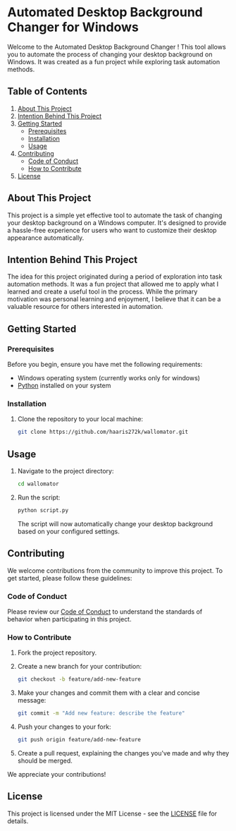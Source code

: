 # Automated Desktop Background Changer for Windows

Welcome to the Automated Desktop Background Changer ! This tool allows you to automate the process of changing your desktop background on Windows. It was created as a fun project while exploring task automation methods.

## Table of Contents

1. [About This Project](#about-this-project)
2. [Intention Behind This Project](#intention-behind-this-project)
3. [Getting Started](#getting-started)
   - [Prerequisites](#prerequisites)
   - [Installation](#installation)
   - [Usage](#usage)
4. [Contributing](#contributing)
   - [Code of Conduct](#code-of-conduct)
   - [How to Contribute](#how-to-contribute)
5. [License](#license)

## About This Project

This project is a simple yet effective tool to automate the task of changing your desktop background on a Windows computer. It's designed to provide a hassle-free experience for users who want to customize their desktop appearance automatically.

## Intention Behind This Project

The idea for this project originated during a period of exploration into task automation methods. It was a fun project that allowed me to apply what I learned and create a useful tool in the process. While the primary motivation was personal learning and enjoyment, I believe that it can be a valuable resource for others interested in automation.

## Getting Started

### Prerequisites

Before you begin, ensure you have met the following requirements:

- Windows operating system (currently works only for windows)
- [Python](https://www.python.org/) installed on your system

### Installation

1. Clone the repository to your local machine:

   ```bash
   git clone https://github.com/haaris272k/wallomator.git
## Usage

1. Navigate to the project directory:

    ```bash
    cd wallomator
    ```
2. Run the script:

    ```bash
    python script.py
    ```

   The script will now automatically change your desktop background based on your configured settings.

## Contributing

We welcome contributions from the community to improve this project. To get started, please follow these guidelines:

### Code of Conduct

Please review our [Code of Conduct](CODE_OF_CONDUCT.md) to understand the standards of behavior when participating in this project.

### How to Contribute

1. Fork the project repository.

2. Create a new branch for your contribution:

    ```bash
    git checkout -b feature/add-new-feature
    ```

3. Make your changes and commit them with a clear and concise message:

    ```bash
    git commit -m "Add new feature: describe the feature"
    ```

4. Push your changes to your fork:

    ```bash
    git push origin feature/add-new-feature
    ```

5. Create a pull request, explaining the changes you've made and why they should be merged.

We appreciate your contributions!

## License

This project is licensed under the MIT License - see the [LICENSE](LICENSE) file for details.
